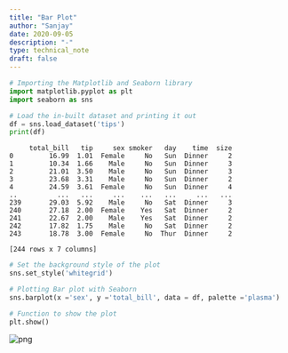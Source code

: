 ```yaml
---
title: "Bar Plot"
author: "Sanjay"
date: 2020-09-05
description: "-"
type: technical_note
draft: false
---
```


```python
# Importing the Matplotlib and Seaborn library
import matplotlib.pyplot as plt 
import seaborn as sns 
```


```python
# Load the in-built dataset and printing it out
df = sns.load_dataset('tips') 
print(df)
```

         total_bill   tip     sex smoker   day    time  size
    0         16.99  1.01  Female     No   Sun  Dinner     2
    1         10.34  1.66    Male     No   Sun  Dinner     3
    2         21.01  3.50    Male     No   Sun  Dinner     3
    3         23.68  3.31    Male     No   Sun  Dinner     2
    4         24.59  3.61  Female     No   Sun  Dinner     4
    ..          ...   ...     ...    ...   ...     ...   ...
    239       29.03  5.92    Male     No   Sat  Dinner     3
    240       27.18  2.00  Female    Yes   Sat  Dinner     2
    241       22.67  2.00    Male    Yes   Sat  Dinner     2
    242       17.82  1.75    Male     No   Sat  Dinner     2
    243       18.78  3.00  Female     No  Thur  Dinner     2
    
    [244 rows x 7 columns]



```python
# Set the background style of the plot 
sns.set_style('whitegrid') 
```


```python
# Plotting Bar plot with Seaborn 
sns.barplot(x ='sex', y ='total_bill', data = df, palette ='plasma') 

# Function to show the plot 
plt.show() 
```


![png](Bar-Plot_4_0.png)

